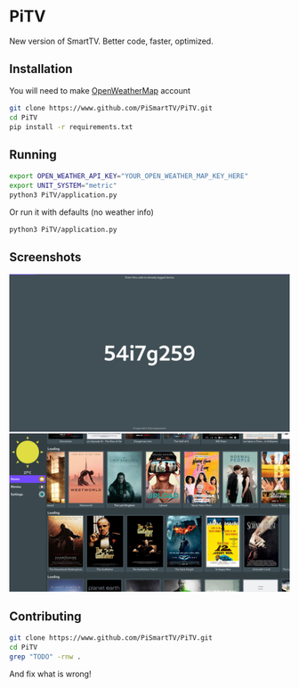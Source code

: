 # PiTV
New version of SmartTV. Better code, faster, optimized.

## Installation

You will need to make [OpenWeatherMap](https://home.openweathermap.org/users/sign_up) account
```sh
git clone https://www.github.com/PiSmartTV/PiTV.git
cd PiTV
pip install -r requirements.txt
```


## Running

```sh
export OPEN_WEATHER_API_KEY="YOUR_OPEN_WEATHER_MAP_KEY_HERE"
export UNIT_SYSTEM="metric"
python3 PiTV/application.py
```
Or run it with defaults (no weather info)
```sh
python3 PiTV/application.py
```

## Screenshots
![](screenshots/Code.png?raw=true)
![](screenshots/Trending.png?raw=true)

## Contributing

```sh
git clone https://www.github.com/PiSmartTV/PiTV.git
cd PiTV
grep "TODO" -rnw .
```

And fix what is wrong!
